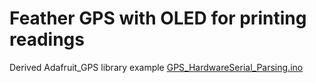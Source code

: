 # Feather GPS with OLED for printing readings

Derived Adafruit_GPS library example [GPS_HardwareSerial_Parsing.ino](https://github.com/adafruit/Adafruit_GPS/blob/master/examples/GPS_HardwareSerial_Parsing/GPS_HardwareSerial_Parsing.ino)
